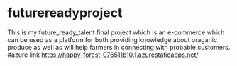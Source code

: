 # futurereadyproject
This is my future_ready_talent final project which is an e-commerce which can be used as a platform for both providing knowledge about oraganic produce as well as will help farmers in connecting with probable customers.
#azure link  https://happy-forest-076511b10.1.azurestaticapps.net/

